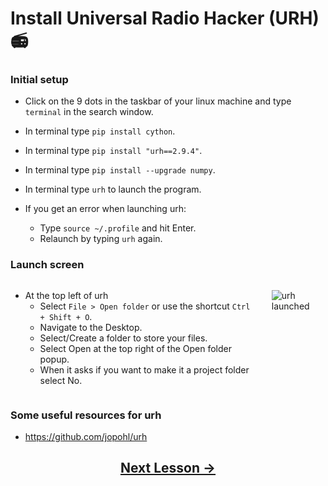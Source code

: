 <!-- pandoc-only % SDR: Modulation -->

<!--
Note regarding what goes in the quad chart:

Action: Discuss Modulation in the context of Software Defined Radios.
Standard: Students will be able to explain modulation.


Evaluation: Check on Learning
-->

<!-- pandoc-only ### Purpose -->

<!-- pandoc-only The purpose of this lesson is to practice modulating and demodulating signals using a Software Defined Radio (SDR). -->

<!-- pandoc-only ### Outcome -->

<!-- pandoc-only Students will be able to explain modulation. -->

<!-- pandoc-only ### Learning Step Activities -->

<!-- pandoc-only - LSA 1: Install Universal Radio Hacker (URH) -->
<!-- pandoc-only - LSA 2: Demonstrate Modulation using URH -->
<!-- pandoc-only - LSA 3: Generate a signal using URH -->
<!-- pandoc-only - LSA 4: Interpret a signal using URH -->
<!-- pandoc-only - LSA 5: Interpret a noisy signal using URH -->
<!-- pandoc-only - LSA 6: Cropping a noisy signal using URH -->
<!-- pandoc-only - LSA 7: Interpret multiple noisy signals using URH -->
<!-- pandoc-only - LSA 8: Record a signal using URH -->

# <!-- pandoc-only LSA 1: --> Install Universal Radio Hacker (URH) 📻

### Initial setup   

- Click on the 9 dots in the taskbar of your linux machine and type `terminal` in the search window.

- In terminal type `pip install cython`. 
  
- In terminal type `pip install "urh==2.9.4"`.
<!-- ensure pyqt5 version 5.14.1 is installed. The newest version is failing on the build wheel -->

- In terminal type `pip install --upgrade numpy`.

- In terminal type `urh` to launch the program.

- If you get an error when launching urh:
    - Type `source ~/.profile` and hit Enter.
    - Relaunch by typing `urh` again.

### Launch screen

<div class="columns">
<div class="column">

- At the top left of urh 
    - Select `File > Open folder` or use the shortcut `Ctrl + Shift + O`.
    - Navigate to the Desktop.
    - Select/Create a folder to store your files.
    - Select Open at the top right of the Open folder popup.
    - When it asks if you want to make it a project folder select No.

</div>
<div class="column">

![urh launched](https://github.com/python-can-define-radio/sdr-course/blob/main/classroom_activities/Ch03_Analyzing_Signals_URH/Images/urh_screenshot.png?raw=true)  

</div>
</div>

### Some useful resources for urh <!-- pandoc-exclude-line --> 

- https://github.com/jopohl/urh  <!-- pandoc-exclude-line --> 

## <p align="center">[Next Lesson &rarr;](https://github.com/python-can-define-radio/sdr-course/blob/main/classroom_activities/Ch03_Analyzing_Signals_URH/020_Modulation.md)</p> <!-- pandoc-exclude-line --> 
